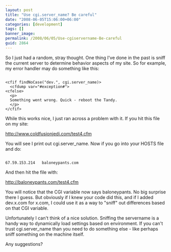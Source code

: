```yaml
---
layout: post
title: "Use cgi.server_name? Be careful"
date: "2008-06-05T15:06:00+06:00"
categories: [development]
tags: []
banner_image: 
permalink: /2008/06/05/Use-cgiservername-Be-careful
guid: 2864
---
```


So I just had a random, stray thought. One thing I've done in the past is sniff the current server to determine behavior aspects of my site. So for example, my error handler may do something like this:
<!--more-->
<code>
&lt;cfif findNoCase("dev.", cgi.server_name)&gt;
  &lt;cfdump var="#exception#"&gt;
&lt;cfelse&gt;
  &lt;p&gt;
  Something went wrong. Quick - reboot the Tandy.
  &lt;/p&gt;
&lt;/cfif&gt;
</code>

While this works nice, I just ran across a problem with it. If you hit this file on my site:

<a href="http://www.raymondcamden.com/test4.cfm">http://www.coldfusionjedi.com/test4.cfm</a>

You will see I print out cgi.server_name. Now if you go into your HOSTS file and do:

<code>
67.59.153.214	baloneypants.com
</code>

And then hit the file with:

<a href="http://balaoneypants.com/test4.cfm">http://baloneypants.com/test4.cfm</a>

You will notice that the CGI variable now says baloneypants. No big surprise there I guess. But obviously if I knew your code did this, and if I added dev.x.com for x.com, I could use it as a way to "sniff" out differences based on that CGI variable.

Unfortunately I can't think of a nice solution. Sniffing the servername is a handy way to dynamically load settings based on environment. If you can't trust cgi.server_name than you need to do something else - like perhaps sniff something on the machine itself.

Any suggestions?
